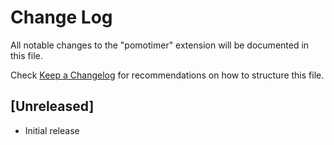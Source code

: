 # Change Log
All notable changes to the "pomotimer" extension will be documented in this file.

Check [Keep a Changelog](http://keepachangelog.com/) for recommendations on how to structure this file.

## [Unreleased]
- Initial release